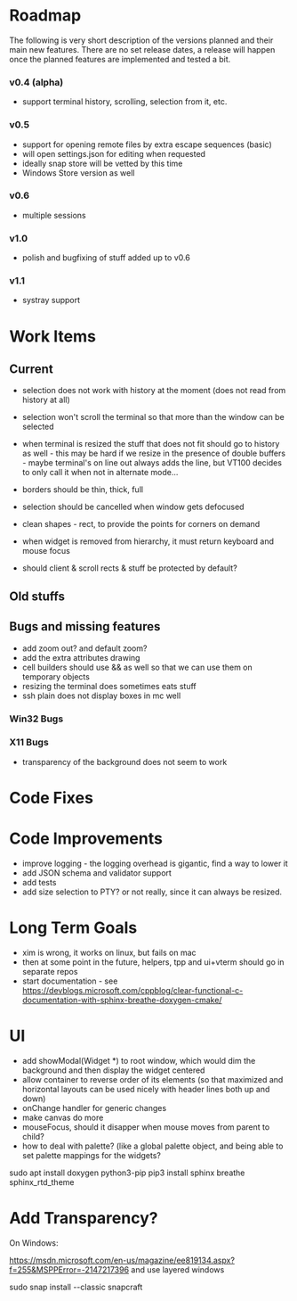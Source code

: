 ﻿# Roadmap

The following is very short description of the versions planned and their main new features. There are no set release dates, a release will happen once the planned features are implemented and tested a bit.

### v0.4 (alpha)

- support terminal history, scrolling, selection from it, etc. 

### v0.5

- support for opening remote files by extra escape sequences (basic)
- will open settings.json for editing when requested
- ideally snap store will be vetted by this time
- Windows Store version as well

### v0.6

- multiple sessions

### v1.0

- polish and bugfixing of stuff added up to v0.6

### v1.1

- systray support

# Work Items

## Current

- selection does not work with history at the moment (does not read from history at all)
- selection won't scroll the terminal so that more than the window can be selected

- when terminal is resized the stuff that does not fit should go to history as well - this may be hard if we resize in the presence of double buffers - maybe terminal's on line out always adds the line, but VT100 decides to only call it when not in alternate mode... 

- borders should be thin, thick, full
- selection should be cancelled when window gets defocused

- clean shapes - rect, to provide the points for corners on demand


- when widget is removed from hierarchy, it must return keyboard and mouse focus

- should client & scroll rects & stuff be protected by default?

## Old stuffs


## Bugs and missing features

- add zoom out? and default zoom? 
- add the extra attributes drawing
- cell builders should use && as well so that we can use them on temporary objects
- resizing the terminal does sometimes eats stuff
- ssh plain does not display boxes in mc well

### Win32 Bugs

### X11 Bugs

- transparency of the background does not seem to work

# Code Fixes

# Code Improvements 

- improve logging - the logging overhead is gigantic, find a way to lower it
- add JSON schema and validator support
- add tests
- add size selection to PTY? or not really, since it can always be resized. 

# Long Term Goals

- xim is wrong, it works on linux, but fails on mac
- then at some point in the future, helpers, tpp and ui+vterm should go in separate repos
- start documentation - see https://devblogs.microsoft.com/cppblog/clear-functional-c-documentation-with-sphinx-breathe-doxygen-cmake/

# UI

- add showModal(Widget *) to root window, which would dim the background and then display the widget centered
- allow container to reverse order of its elements (so that maximized and horizontal layouts can be used nicely with header lines both up and down)
- onChange handler for generic changes
- make canvas do more
- mouseFocus, should it disapper when mouse moves from parent to child? 
- how to deal with palette? (like a global palette object, and being able to set palette mappings for the widgets? 

sudo apt install doxygen python3-pip
pip3 install sphinx breathe sphinx_rtd_theme

# Add Transparency?

On Windows:

https://msdn.microsoft.com/en-us/magazine/ee819134.aspx?f=255&MSPPError=-2147217396
and use layered windows

sudo snap install --classic snapcraft